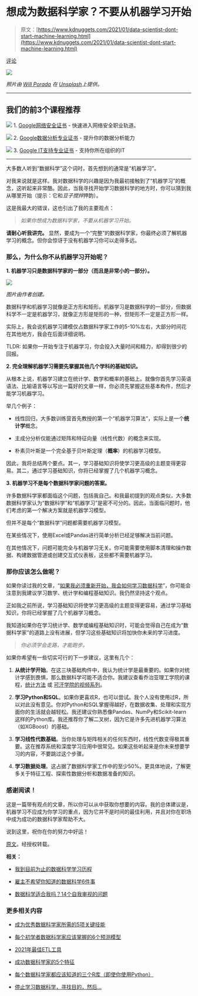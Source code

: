 # 想成为数据科学家？不要从机器学习开始

> 原文：[https://www.kdnuggets.com/2021/01/data-scientist-dont-start-machine-learning.html](https://www.kdnuggets.com/2021/01/data-scientist-dont-start-machine-learning.html)

[评论](#comments)

![](../Images/713e5efad96a4e60e0b5429a2754fe4b.png)

*照片由 [Will Porada](https://unsplash.com/@will0629?utm_source=unsplash&utm_medium=referral&utm_content=creditCopyText) 在 [Unsplash](https://unsplash.com/s/photos/stop?utm_source=unsplash&utm_medium=referral&utm_content=creditCopyText)上提供。*

* * *

## 我们的前3个课程推荐

![](../Images/0244c01ba9267c002ef39d4907e0b8fb.png) 1\. [Google网络安全证书](https://www.kdnuggets.com/google-cybersecurity) - 快速进入网络安全职业轨道。

![](../Images/e225c49c3c91745821c8c0368bf04711.png) 2\. [Google数据分析专业证书](https://www.kdnuggets.com/google-data-analytics) - 提升你的数据分析能力

![](../Images/0244c01ba9267c002ef39d4907e0b8fb.png) 3\. [Google IT支持专业证书](https://www.kdnuggets.com/google-itsupport) - 支持你所在组织的IT

* * *

大多数人听到“数据科学”这个词时，首先想到的通常是“机器学习”。

对我来说就是这样。我对数据科学的兴趣是因为我最初接触到了“机器学习”的概念，这听起来非常酷。因此，当我寻找开始学习数据科学的地方时，你可以猜到我从哪里开始（提示：它和*豆子搅拌*押韵）。

这是我最大的错误，这也引出了我的主要观点：

> *如果你想成为数据科学家，不要从机器学习开始。*

**请耐心听我讲完。** 显然，要成为一个“完整”的数据科学家，你最终必须了解机器学习的概念。但你会惊讶于没有机器学习你可以走得多远。

### 那么，为什么你不从机器学习开始呢？

**1\. 机器学习只是数据科学家的一部分（而且是非常小的一部分）。**

![](../Images/de89a70188c6d6d0dd4206512e51b7d7.png)

*图片由作者创建。*

数据科学和机器学习就像是正方形和矩形。机器学习是数据科学的一部分，但数据科学不一定是机器学习，就像正方形是矩形的一种，但矩形不一定是正方形一样。

实际上，我会说机器学习建模仅占数据科学家工作的5-10%左右，大部分时间花在其他地方，我会在后面详细说明。

TLDR: 如果你一开始专注于机器学习，你会投入大量时间和精力，却得到很少的回报。

**2\. 完全理解机器学习需要先掌握其他几个学科的基础知识。**

从根本上说，机器学习建立在统计学、数学和概率的基础上。就像你首先学习英语语法、比喻语言等以写出一篇好的文章一样，你必须先掌握这些基本构件，然后才能学习机器学习。

举几个例子：

+   线性回归，大多数训练营首先教授的第一个“机器学习算法”，实际上是一个**统计学**概念。

+   主成分分析仅能通过矩阵和特征向量（线性代数）的概念来实现。

+   朴素贝叶斯是一个完全基于贝叶斯定理（**概率**）的机器学习模型。

因此，我将总结两个要点。其一，学习基础知识将使学习更高级的主题变得更容易。其二，通过学习基础知识，你将已经掌握了几个机器学习概念。

**3. 机器学习不是每个数据科学家问题的答案。**

许多数据科学家都面临这个问题，包括我自己。和我最初提到的观点类似，大多数数据科学家认为“数据科学”和“机器学习”是密不可分的。因此，当面临问题时，他们考虑的第一个解决方案就是机器学习模型。

但并不是每个“数据科学”问题都需要机器学习模型。

在某些情况下，使用Excel或Pandas进行简单分析已经足够解决当前问题。

在其他情况下，问题可能完全与机器学习无关。你可能需要使用脚本清理和操作数据、构建数据管道或创建交互式仪表板，这些都不需要机器学习。

### 那你应该怎么做呢？

如果你读过我的文章，“[如果我必须重新开始，我会如何学习数据科学](https://towardsdatascience.com/how-id-learn-data-science-if-i-could-start-over-2-years-in-b821d8a4876c)”，你可能会注意到我建议学习数学、统计学和编程基础知识。我仍然坚持这个观点。

正如我之前所说，学习基础知识将使学习更高级的主题变得更容易，通过学习基础知识，你将已经掌握了几个机器学习概念。

我知道如果你在学习统计学、数学或编程基础知识时，可能会觉得自己在成为“数据科学家”的道路上没有进展，但学习这些基础知识将加快你未来的学习进度。

> *你必须学会走路，才能跑步。*

如果你希望有一些切实可行的下一步建议，这里有几个：

1.  **从统计学开始**。在这三块基础构件中，我认为统计学是最重要的。如果你对统计学感到畏惧，那么数据科学可能不适合你。我建议查看乔治亚理工学院的课程，[统计方法](https://mediaspace.gatech.edu/playlist/dedicated/74258101/1_g5xwvbde/1_iw8fk73m) 或 [可汗学院的视频系列](https://www.khanacademy.org/math/statistics-probability)。

1.  **学习Python和SQL**。如果你更喜欢R，也可以尝试。我个人没有使用过R，所以对此没有意见。你对Python和SQL掌握得越好，在数据收集、处理和实现方面你的生活就会越轻松。我还建议你熟悉像Pandas、NumPy和Scikit-learn这样的Python库。我还推荐你了解二叉树，因为它是许多先进机器学习算法（如XGBoost）的基础。

1.  **学习线性代数基础**。当你处理与矩阵相关的任何东西时，线性代数变得极其重要。这在推荐系统和深度学习应用中很常见。如果这些听起来是你未来想要学习的内容，不要跳过这个步骤。

1.  **学习数据处理**。这占据了数据科学家工作中的至少50%。更具体地说，了解更多关于特征工程、探索性数据分析和数据准备的知识。

### 感谢阅读！

这是一篇带有观点的文章，所以你可以从中获取你想要的内容。我的总体建议是，机器学习不应成为你学习的重点，因为它并不是时间的最佳利用，并且对你在职场中成为成功的数据科学家帮助不大。

说到这里，祝你在你的努力中好运！

[原文](https://towardsdatascience.com/want-to-be-a-data-scientist-dont-learn-machine-learning-28e418d9af2f)。经授权转载。

**相关：**

+   [我到目前为止的数据科学学习历程](https://www.kdnuggets.com/2021/01/data-science-learning-journey.html)

+   [雇主不希望你知道的数据科学6件事](https://www.kdnuggets.com/2020/12/6-things-data-science-employers.html)

+   [数据科学适合我吗？14个自我审视的问题](https://www.kdnuggets.com/2020/11/data-science-14-self-examination-questions.html)

### 更多相关内容

+   [成为优秀数据科学家所需的5项关键技能](https://www.kdnuggets.com/2021/12/5-key-skills-needed-become-great-data-scientist.html)

+   [每个初学者数据科学家应该掌握的6个预测模型](https://www.kdnuggets.com/2021/12/6-predictive-models-every-beginner-data-scientist-master.html)

+   [2021年最佳ETL工具](https://www.kdnuggets.com/2021/12/mozart-best-etl-tools-2021.html)

+   [成功数据科学家的5个特征](https://www.kdnuggets.com/2021/12/5-characteristics-successful-data-scientist.html)

+   [每个数据科学家都应该知道的三个R库（即使你使用Python）](https://www.kdnuggets.com/2021/12/three-r-libraries-every-data-scientist-know-even-python.html)

+   [停止学习数据科学，寻找目的，然后…](https://www.kdnuggets.com/2021/12/stop-learning-data-science-find-purpose.html)
